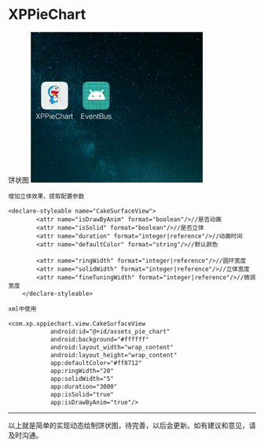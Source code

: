 # XPPieChart
饼状图
![image](https://github.com/MNXP/XPPieChart/blob/master/image/12.gif)

    增加立体效果，提取配置参数
```
<declare-styleable name="CakeSurfaceView">
        <attr name="isDrawByAnim" format="boolean"/>//是否动画
        <attr name="isSolid" format="boolean"/>//是否立体
        <attr name="duration" format="integer|reference"/>//动画时间
        <attr name="defaultColor" format="string"/>//默认颜色

        <attr name="ringWidth" format="integer|reference"/>//圆环宽度
        <attr name="solidWidth" format="integer|reference"/>//立体宽度
        <attr name="fineTuningWidth" format="integer|reference"/>//微调宽度
    </declare-styleable>
```
    xml中使用
```
<com.xp.xppiechart.view.CakeSurfaceView
            android:id="@+id/assets_pie_chart"
            android:background="#ffffff"
            android:layout_width="wrap_content"
            android:layout_height="wrap_content"
            app:defaultColor="#ff8712"
            app:ringWidth="20"
            app:solidWidth="5"
            app:duration="3000"
            app:isSolid="true"
            app:isDrawByAnim="true"/>
```
***
以上就是简单的实现动态绘制饼状图，待完善，以后会更新。如有建议和意见，请及时沟通。

